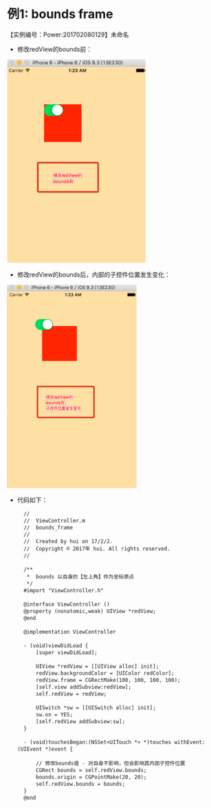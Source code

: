 
# 例1: bounds frame
【实例编号：Power:201702080129】未命名

- 修改redView的bounds前：

![image](images/p0032.png)

- 修改redView的bounds后，内部的子控件位置发生变化：

![image](images/p0033.png)

- 代码如下：

		//
		//  ViewController.m
		//  bounds_frame
		//
		//  Created by hui on 17/2/2.
		//  Copyright © 2017年 hui. All rights reserved.
		//
		
		/**
		 *  bounds 以自身的【左上角】作为坐标原点
		 */
		#import "ViewController.h"
		
		@interface ViewController ()
		@property (nonatomic,weak) UIView *redView;
		@end
		
		@implementation ViewController
		
		- (void)viewDidLoad {
		    [super viewDidLoad];
		    
		    UIView *redView = [[UIView alloc] init];
		    redView.backgroundColor = [UIColor redColor];
		    redView.frame = CGRectMake(100, 100, 100, 100);
		    [self.view addSubview:redView];
		    self.redView = redView;
		    
		    UISwitch *sw = [[UISwitch alloc] init];
		    sw.on = YES;
		    [self.redView addSubview:sw];
		}
		
		- (void)touchesBegan:(NSSet<UITouch *> *)touches withEvent:(UIEvent *)event {
		    
		    // 修改bounds值 - 对自身不影响，但会影响其内部子控件位置
		    CGRect bounds = self.redView.bounds;
		    bounds.origin = CGPointMake(20, 20);
		    self.redView.bounds = bounds;
		}
		@end

